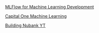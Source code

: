 [MLFlow for Machine Learning Development](https://www.youtube.com/playlist?list=PLQqR_3C2fhUUOmaeowgv4WquvH515zVmo)

[Capital One Machine Learning](https://www.capitalone.com/tech/machine-learning/)

[Building Nubank YT](https://www.youtube.com/@building.nubank)